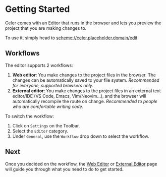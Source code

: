 # Getting Started
Celer comes with an Editor that runs in the browser and lets you preview the project that you are making changes to.

To use it, simply head to [scheme://celer.placeholder.domain/edit](scheme://celer.placeholder.domain/edit)

## Workflows
The editor supports 2 workflows:
1. **Web editor**: You make changes to the project files in the browser. The changes can be automatically saved to your file system. *Recommended for everyone, supported browsers only*.
2. **External editor**: You make changes to the project files in an external text editor/IDE (VS Code, Emacs, Vim/Neovim...), and the browser will automatically recompile the route on change. *Recommended to people who are comfortable writing code*.


To switch the workflow:
1. Click on <FluentIcon name="Settings20Regular"/> `Settings` on the Toolbar.
2. Select the <FluentIcon name="Code20Regular" /> `Editor` category.
3. Under `General`, use the `Workflow` drop down to select the workflow.

## Next
Once you decided on the workflow, the [Web Editor](./web.md) or [External Editor](./external.md)
page will guide you through what you need to do to get started.
